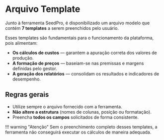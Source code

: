 # Arquivo Template

Junto à ferramenta SeedPro, é disponibilizado um arquivo modelo que contém **7 templates** a serem preenchidos pelo usuário.

Esses templates são fundamentais para o funcionamento da plataforma, pois alimentam:

- **Os cálculos de custos** — garantem a apuração correta dos valores de produção.  
- **A formação de preços** — baseiam-se nas premissas e margens definidas pelo gestor.  
- **A geração dos relatórios** — consolidam os resultados e indicadores de desempenho.

## Regras gerais
- Utilize sempre o arquivo fornecido com a ferramenta.
- **Não altere a estrutura** (nomes de colunas, posição ou formatação).
- Preencha **todos os campos** solicitados de forma consistente.

!!! warning "Atenção"
    Sem o preenchimento completo desses templates, a ferramenta não conseguirá executar os cálculos de maneira adequada.
